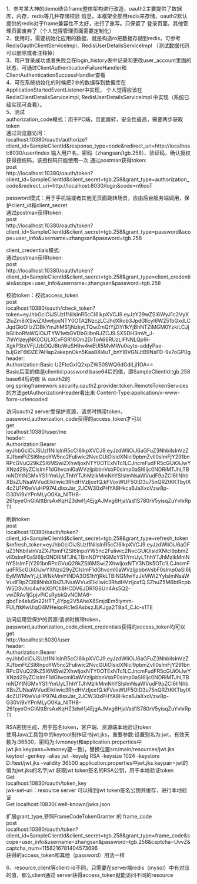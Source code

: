 1、参考某大神的demo结合frame整体架构进行改造，oauth2主要提供了数据库，内存，redis等几种存储校验
信息，本框架全部用redis来存储，oauth2默认提供的redis对于frame兼容性不太好，进行了重写。只保留了
登录页面，其他管理页面废弃了（个人觉得管理页面需要定制化）  
2、使用时，需要初始化应用的数据，就是构造ro把数据存储到redis，可参考RedisOauthClientServiceImpl，RedisUserDetailsServiceImpl
（测试数据代码可以删除或者注释掉）  
3、用户登录成功或者失败会在login_history表中记录和更改user_account里面的状态，可通过ClientAuthenticationFailureHandler和
ClientAuthenticationSuccessHandler查看  
4、可在系统初始化的时候把2中的数据存到数据库在ApplicationStartedEventListener中实现，
个人觉得应该在RedisClientDetailsServiceImpl,
RedisUserDetailsServiceImpl
中实现（系统已经实现可查看）。  
5、测试  
authorization_code模式：用于PC端，页面跳转，安全性最高，需要两步获取token  
通过浏览器访问：  
localhost:10380/oauth/authorize?client_id=SampleClientId&response_type=code&redirect_uri=http://localhost:8030/user/index
输入用户名，密码（zhangsan/tgb.258）、验证码，确认授权获得授权码，该授权码只能使用一次
通过postman获得token:  
post   
http://localhost:10380/oauth/token?client_id=SampleClientId&client_secret=tgb.258&grant_type=authorization_code&redirect_uri=http://localhost:8030/login&code=n9iooT  


password模式：用于手机端或者其他无页面跳转场景，应由后台服务端调用，保护client_id和client_secret  
通过postman获得token:  
post  
http://localhost:10380/oauth/token?client_id=SampleClientId&client_secret=tgb.258&grant_type=password&scope=user_info&username=zhangsan&password=tgb.258  


client_credentials模式:  
通过postman获得token:  
post  
http://localhost:10380/oauth/token?client_id=SampleClientId&client_secret=tgb.258&grant_type=client_credentials&scope=user_info&username=zhangsan&password=tgb.258  


校验token：校验access_token  
post  
localhost:10380/oauth/check_token?token=eyJhbGciOiJSUzI1NiIsInR5cCI6IkpXVCJ9.eyJzY29wZSI6WyJ1c2VyX2luZm8iXSwiZXhwIjoxNTY0OTA2NzczLCJhdXRob3JpdGllcyI6W251bGxdLCJqdGkiOiIzZDBkYmJhMS1jNzkyLTQwZmQtYjZiYi1kYjBhNTZiMGM0YzkiLCJjbGllbnRfaWQiOiJTYW1wbGVDbGllbnRJZCJ9.SXSDH3mVt_J-7hhYlzeyjNK0CULXCvFGR16Om2DrToA66RUzLIFNNLQp9i-XgkP3txVFjUzbDQJ8toWuSHihv4wEUl5MvMWu0eyto-addyPae-bJjGzF6tDZE7AHap2akepnOkn5Kaa8Xi4uT_bnYlBVGNJtB9NsFD-9x7oGP0g  
header:  
Authorization:Basic U2FtcGxlQ2xpZW50SWQ6dGdiLjI1OA==  
Basic后面的值是clientid:password base64后的值，即SampleClientId:tgb.258  base64后的值
从 oauth2的 org.springframework.security.oauth2.provider.token.RemoteTokenServices的方法getAuthorizationHeader看出来
Content-Type:application/x-www-form-urlencoded  


访问oauth2 server受保护资源，请求时携带token，password,authorization_code获得的access_token才可以  
get  
localhost:10380/user/me  
header:  
Authorization:Bearer eyJhbGciOiJSUzI1NiIsInR5cCI6IkpXVCJ9.eyJzdWIiOiJ6aGFuZ3NhbiIsInVzZXJfbmFtZSI6InpoYW5nc2FuIiwic2NvcGUiOlsidXNlcl9pbmZvIl0sImFjY291bnRPcGVuQ29kZSI6MSwiZXhwIjoxNTY0OTExNTc1LCJncmFudFR5cGUiOiJwYXNzd29yZCIsImF1dGhvcml0aWVzIjpbbnVsbF0sImp0aSI6Ijc0NDRiMTJhLTBmNDYtNGMxYS1iYmUyLThhYTJhMzlkMmNhYSIsImNsaWVudF9pZCI6IlNhbXBsZUNsaWVudElkIiwic3RhdHVzIjoxfQ.kFVoxWUF5OiD3u75nQRZtKKTbylX4cZU1P6wVuHP97ALdlsxJar_2JCW30xPHYA8Hkca6JaXxoVzw8p-G30Vi9xYPnMLyO0Ka_NITH8-261pyeOnGlAlttBrsAxKqHZ3dwl1j4EjgAJMxg6HjaVad1S780rV5yisqZuYvIxRpTI  


刷新token  
post  
localhost:10380/oauth/token?client_id=SampleClientId&client_secret=tgb.258&grant_type=refresh_token&refresh_token=eyJhbGciOiJSUzI1NiIsInR5cCI6IkpXVCJ9.eyJzdWIiOiJ6aGFuZ3NhbiIsInVzZXJfbmFtZSI6InpoYW5nc2FuIiwic2NvcGUiOlsidXNlcl9pbmZvIl0sImF0aSI6Ijc0NDRiMTJhLTBmNDYtNGMxYS1iYmUyLThhYTJhMzlkMmNhYSIsImFjY291bnRPcGVuQ29kZSI6MSwiZXhwIjoxNTY3NDk5OTc1LCJncmFudFR5cGUiOiJwYXNzd29yZCIsImF1dGhvcml0aWVzIjpbbnVsbF0sImp0aSI6IjEyMWMwYjJjLWNkMmYtNDA3OS1hYjRkLTBiNGMwYzJkMWI2YyIsImNsaWVudF9pZCI6IlNhbXBsZUNsaWVudElkIiwic3RhdHVzIjoxfQ.SZhuZ5M6btRcpbW5D3vXrc4whkXGfCti8HCDV6JDR1G6Un4As5Q2-vwZRAv1jGpjvPiCsRybkQvNCMA6-gbdFz4eluSn22HTT_4Ypg2V5AheX8SmjdEm5iymm-FULftkKwUiqO4MHeiqoRc1eSAsbszJLKJga2T8a4_CJc-x1TE  


访问应用受保护的资源:请求时携带token，password,authorization_code,client_credentials获得的access_token均可以  
get  
http://localhost:8030/user  
header:  
Authorization:Bearer  eyJhbGciOiJSUzI1NiIsInR5cCI6IkpXVCJ9.eyJzdWIiOiJ6aGFuZ3NhbiIsInVzZXJfbmFtZSI6InpoYW5nc2FuIiwic2NvcGUiOlsidXNlcl9pbmZvIl0sImFjY291bnRPcGVuQ29kZSI6MSwiZXhwIjoxNTY0OTExNTc1LCJncmFudFR5cGUiOiJwYXNzd29yZCIsImF1dGhvcml0aWVzIjpbbnVsbF0sImp0aSI6Ijc0NDRiMTJhLTBmNDYtNGMxYS1iYmUyLThhYTJhMzlkMmNhYSIsImNsaWVudF9pZCI6IlNhbXBsZUNsaWVudElkIiwic3RhdHVzIjoxfQ.kFVoxWUF5OiD3u75nQRZtKKTbylX4cZU1P6wVuHP97ALdlsxJar_2JCW30xPHYA8Hkca6JaXxoVzw8p-G30Vi9xYPnMLyO0Ka_NITH8-261pyeOnGlAlttBrsAxKqHZ3dwl1j4EjgAJMxg6HjaVad1S780rV5yisqZuYvIxRpTI  


RSA密钥生成，用于签名token，客户端、资源端本地验证token  
使用Java工具包中的keytool制作证书jwt.jks，重要参数:设置别名为:jwt，有效天数为:36500，密码为:lvmoney(和application.properties中jwt.jks.keypass=lvmoney要一致)，替换位置src/main/resources/jwt.jks
keytool -genkey -alias jwt -keyalg RSA -keysize 1024 -keystore D:/test/jwt.jks -validity 36500
application.properties中jwt.jks.keypair=jwt的值为jwt.jks的名字jwt
获取jwt token签名的RSA公钥，用于本地验证token  
Get   
localhost:10830/oauth/token_key  
jwk-set-uri：resource server 可以得到jwt token签名公钥并缓存，进行本地验证  
Get localhost:10830/.well-known/jwks.json  


扩展grant_type,參照FrameCodeTokenGranter 的 frame_code  
post  
localhost:10380/oauth/token?client_id=SampleClientId&client_secret=tgb.258&grant_type=frame_code&scope=user_info&username=zhangsan&password=tgb.258&captcha=UvvZ&captcha_num=1158216781404573696  
获得的access_token和其他（password）用法一样  

6、resource,client等client-id不同，只需要在server端redis（mysql）中有对应的值，那么client通过
server获得access_token就能访问不同的resource
